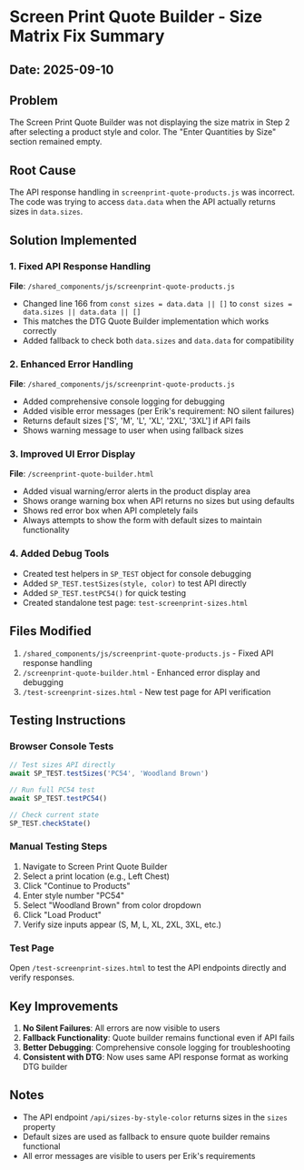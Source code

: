 # Screen Print Quote Builder - Size Matrix Fix Summary

## Date: 2025-09-10

## Problem
The Screen Print Quote Builder was not displaying the size matrix in Step 2 after selecting a product style and color. The "Enter Quantities by Size" section remained empty.

## Root Cause
The API response handling in `screenprint-quote-products.js` was incorrect. The code was trying to access `data.data` when the API actually returns sizes in `data.sizes`.

## Solution Implemented

### 1. Fixed API Response Handling
**File**: `/shared_components/js/screenprint-quote-products.js`
- Changed line 166 from `const sizes = data.data || []` to `const sizes = data.sizes || data.data || []`
- This matches the DTG Quote Builder implementation which works correctly
- Added fallback to check both `data.sizes` and `data.data` for compatibility

### 2. Enhanced Error Handling
**File**: `/shared_components/js/screenprint-quote-products.js`
- Added comprehensive console logging for debugging
- Added visible error messages (per Erik's requirement: NO silent failures)
- Returns default sizes ['S', 'M', 'L', 'XL', '2XL', '3XL'] if API fails
- Shows warning message to user when using fallback sizes

### 3. Improved UI Error Display
**File**: `/screenprint-quote-builder.html`
- Added visual warning/error alerts in the product display area
- Shows orange warning box when API returns no sizes but using defaults
- Shows red error box when API completely fails
- Always attempts to show the form with default sizes to maintain functionality

### 4. Added Debug Tools
- Created test helpers in `SP_TEST` object for console debugging
- Added `SP_TEST.testSizes(style, color)` to test API directly
- Added `SP_TEST.testPC54()` for quick testing
- Created standalone test page: `test-screenprint-sizes.html`

## Files Modified
1. `/shared_components/js/screenprint-quote-products.js` - Fixed API response handling
2. `/screenprint-quote-builder.html` - Enhanced error display and debugging
3. `/test-screenprint-sizes.html` - New test page for API verification

## Testing Instructions

### Browser Console Tests
```javascript
// Test sizes API directly
await SP_TEST.testSizes('PC54', 'Woodland Brown')

// Run full PC54 test
await SP_TEST.testPC54()

// Check current state
SP_TEST.checkState()
```

### Manual Testing Steps
1. Navigate to Screen Print Quote Builder
2. Select a print location (e.g., Left Chest)
3. Click "Continue to Products"
4. Enter style number "PC54"
5. Select "Woodland Brown" from color dropdown
6. Click "Load Product"
7. Verify size inputs appear (S, M, L, XL, 2XL, 3XL, etc.)

### Test Page
Open `/test-screenprint-sizes.html` to test the API endpoints directly and verify responses.

## Key Improvements
1. **No Silent Failures**: All errors are now visible to users
2. **Fallback Functionality**: Quote builder remains functional even if API fails
3. **Better Debugging**: Comprehensive console logging for troubleshooting
4. **Consistent with DTG**: Now uses same API response format as working DTG builder

## Notes
- The API endpoint `/api/sizes-by-style-color` returns sizes in the `sizes` property
- Default sizes are used as fallback to ensure quote builder remains functional
- All error messages are visible to users per Erik's requirements